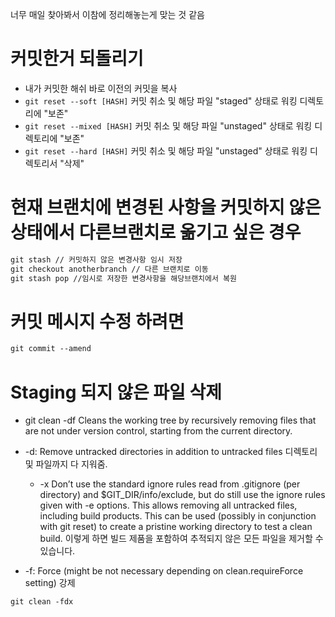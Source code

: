 너무 매일 찾아봐서 이참에 정리해놓는게 맞는 것 같음

# 커밋한거 되돌리기

- 내가 커밋한 해쉬 바로 이전의 커밋을 복사
- `git reset --soft [HASH]` 커밋 취소 및 해당 파일 "staged" 상태로 워킹 디렉토리에 "보존"
- `git reset --mixed [HASH]` 커밋 취소 및 해당 파일 "unstaged" 상태로 워킹 디렉토리에 "보존"
- `git reset --hard [HASH]` 커밋 취소 및 해당 파일 "unstaged" 상태로 워킹 디렉토리서 "삭제"

# 현재 브랜치에 변경된 사항을 커밋하지 않은상태에서 다른브랜치로 옮기고 싶은 경우

```md
git stash // 커밋하지 않은 변경사항 임시 저장
git checkout anotherbranch // 다른 브랜치로 이동
git stash pop //임시로 저장한 변경사항을 해당브랜치에서 복원
```

# 커밋 메시지 수정 하려면

```md
git commit --amend
```

# Staging 되지 않은 파일 삭제

- git clean -df
  Cleans the working tree by recursively removing files that are not under version control, starting from the current directory.

- -d: Remove untracked directories in addition to untracked files
  디렉토리 및 파일까지 다 지워줌.
  - -x
    Don’t use the standard ignore rules read from .gitignore (per directory) and $GIT_DIR/info/exclude, but do still use the ignore rules given with -e options. This allows removing all untracked files, including build products. This can be used (possibly in conjunction with git reset) to create a pristine working directory to test a clean build.
    이렇게 하면 빌드 제품을 포함하여 추적되지 않은 모든 파일을 제거할 수 있습니다.
- -f: Force (might be not necessary depending on clean.requireForce setting)
  강제

```
git clean -fdx
```

